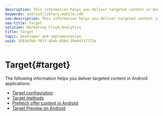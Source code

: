 ```yaml
---
description: This information helps you deliver targeted content in Android applications.
keywords: android;library;mobile;sdk
seo-description: This information helps you deliver targeted content in Android applications.
seo-title: Target
solution: Marketing Cloud,Analytics
title: Target
topic: Developer and implementation
uuid: 3501b76d-f83f-45eb-b56d-39e64717772e
---
```


# Target{#target}

The following information helps you deliver targeted content in Android applications:

* [Target configuration](/help/android/target-main/target.md)
* [Target methods](/help/android/target-main/c-target-methods.md)
* [Prefetch offer content in Android](/help/android/target-main/c-mob-target-prefetch-android.md)
* [Target Preview on Android](/help/android/target-main/c-mob-target-preview-android.md)
